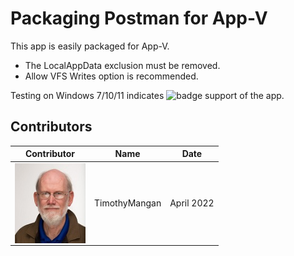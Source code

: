 # Packaging Postman for App-V

This app is easily packaged for App-V.

* The LocalAppData exclusion must be removed.
* Allow VFS Writes option is recommended.

Testing on Windows 7/10/11 indicates ![badge](https://img.shields.io/badge/-Full%20Fidelity-brightgreen?style=for-the-badge) support of the app.


## Contributors

| Contributor | Name | Date |
|----|----|----|
| [<img src="/media/Contributors/TimMangan.jpg" align="left" Height="128" />](/media/Contributors/TimMangan.jpg) | TimothyMangan | April 2022 |

